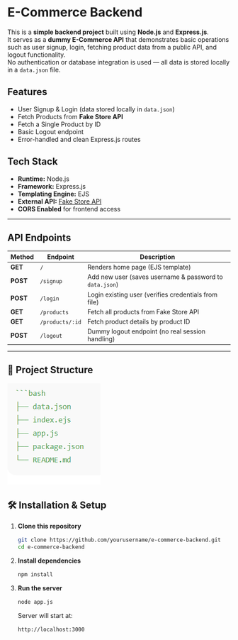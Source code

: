 # E-Commerce Backend 

This is a **simple backend project** built using **Node.js** and **Express.js**.  
It serves as a **dummy E-Commerce API** that demonstrates basic operations such as user signup, login, fetching product data from a public API, and logout functionality.  
No authentication or database integration is used — all data is stored locally in a `data.json` file.


## Features

- User Signup & Login (data stored locally in `data.json`)
- Fetch Products from **Fake Store API**
- Fetch a Single Product by ID
- Basic Logout endpoint
- Error-handled and clean Express.js routes


## Tech Stack

- **Runtime:** Node.js  
- **Framework:** Express.js  
- **Templating Engine:** EJS  
- **External API:** [Fake Store API](https://fakestoreapi.com/)  
- **CORS Enabled** for frontend access

---

## API Endpoints

| Method | Endpoint | Description |
|--------|-----------|-------------|
| **GET** | `/` | Renders home page (EJS template) |
| **POST** | `/signup` | Add new user (saves username & password to `data.json`) |
| **POST** | `/login` | Login existing user (verifies credentials from file) |
| **GET** | `/products` | Fetch all products from Fake Store API |
| **GET** | `/products/:id` | Fetch product details by product ID |
| **POST** | `/logout` | Dummy logout endpoint (no real session handling) |

---

## 📁 Project Structure

<img src="/Folder-Structure.png" />


## 🛠️ Installation & Setup

1. **Clone this repository**
   ```bash
   git clone https://github.com/yourusername/e-commerce-backend.git
   cd e-commerce-backend
   ```

2. **Install dependencies**
   ```bash
   npm install
   ```

3. **Run the server**
   ```bash
   node app.js
   ```

   Server will start at:  
   ```
   http://localhost:3000
   ```
